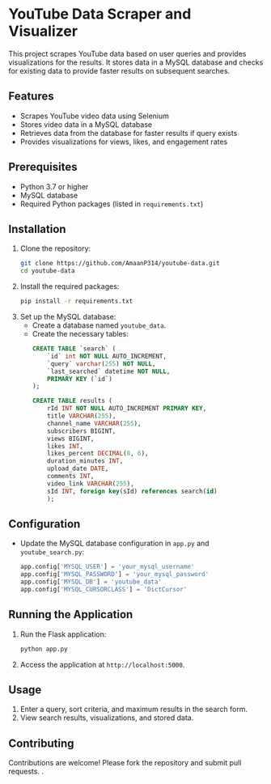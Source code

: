 # YouTube Data Scraper and Visualizer

This project scrapes YouTube data based on user queries and provides visualizations for the results. It stores data in a MySQL database and checks for existing data to provide faster results on subsequent searches.

## Features
- Scrapes YouTube video data using Selenium
- Stores video data in a MySQL database
- Retrieves data from the database for faster results if query exists
- Provides visualizations for views, likes, and engagement rates

## Prerequisites
- Python 3.7 or higher
- MySQL database
- Required Python packages (listed in `requirements.txt`)

## Installation
1. Clone the repository:
    ```bash
    git clone https://github.com/AmaanP314/youtube-data.git
    cd youtube-data
    ```
2. Install the required packages:
    ```bash
    pip install -r requirements.txt
    ```
3. Set up the MySQL database:
    - Create a database named `youtube_data`.
    - Create the necessary tables:
        ```sql
        CREATE TABLE `search` (
            `id` int NOT NULL AUTO_INCREMENT,
            `query` varchar(255) NOT NULL,
            `last_searched` datetime NOT NULL,
            PRIMARY KEY (`id`)
        );

        CREATE TABLE results (
            rId INT NOT NULL AUTO_INCREMENT PRIMARY KEY,
            title VARCHAR(255),
            channel_name VARCHAR(255),
            subscribers BIGINT,
            views BIGINT,
            likes INT,
            likes_percent DECIMAL(8, 6),
            duration_minutes INT,
            upload_date DATE,
            comments INT,
            video_link VARCHAR(255),
            sId INT, foreign key(sId) references search(id)
            );

        ```

## Configuration
- Update the MySQL database configuration in `app.py` and `youtube_search.py`:
    ```python
    app.config['MYSQL_USER'] = 'your_mysql_username'
    app.config['MYSQL_PASSWORD'] = 'your_mysql_password'
    app.config['MYSQL_DB'] = 'youtube_data'
    app.config['MYSQL_CURSORCLASS'] = 'DictCursor'
    ```

## Running the Application
1. Run the Flask application:
    ```bash
    python app.py
    ```
2. Access the application at `http://localhost:5000`.

## Usage
1. Enter a query, sort criteria, and maximum results in the search form.
2. View search results, visualizations, and stored data.


## Contributing
Contributions are welcome! Please fork the repository and submit pull requests.
.
